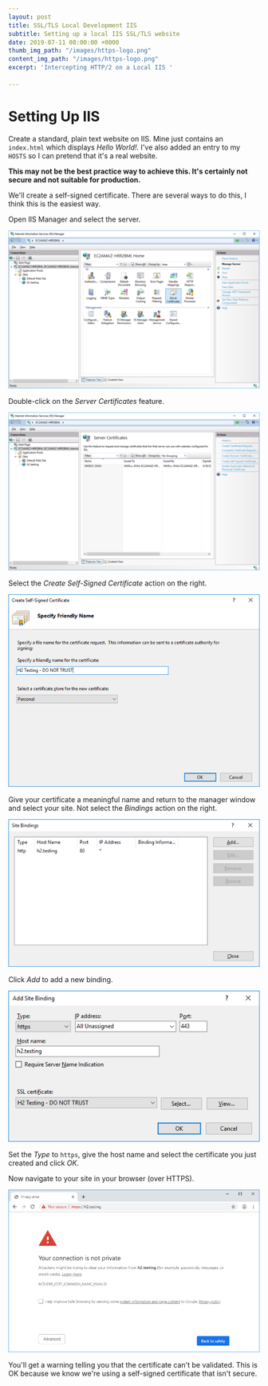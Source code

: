 ```yaml
---
layout: post
title: SSL/TLS Local Development IIS
subtitle: Setting up a local IIS SSL/TLS website
date: 2019-07-11 08:00:00 +0000
thumb_img_path: "/images/https-logo.png"
content_img_path: "/images/https-logo.png"
excerpt: 'Intercepting HTTP/2 on a Local IIS '

---
```

# Setting Up IIS

Create a standard, plain text website on IIS. Mine just contains an `index.html` which displays _Hello World!._ I've also added an entry to my `HOSTS` so I can pretend that it's a real website.

**This may not be the best practice way to achieve this. It's certainly not secure and not suitable for production.**

We'll create a self-signed certificate. There are several ways to do this, I think this is the easiest way.

Open IIS Manager and select the server.

![Select the Server Configuration option from the server features.](/images/IIS-ServerFeatires.PNG "IIS Server Features")

Double-click on the _Server Certificates_ feature.

![IIIS Server Certificates Feature](/images/IIS-ServerCertificates.PNG "IIS Server Certificates Feature")

Select the _Create Self-Signed Certificate_ action on the right.

![](/images/IIS-SpecifyFriendlyName.PNG)

Give your certificate a meaningful name and return to the manager window and select your site. Not select the _Bindings_ action on the right.

![Site Bindings dialogue](/images/IIS-WebSIteBindingsHttp.PNG "Site Bindings dialogue")

Click _Add_ to add a new binding.

![Add Site Binding Dialogue](/images/IIS-AddNewHttpsBinding.PNG "Add Site Binding Dialogue")

Set the _Type_ to `https`, give the host name and select the certificate you just created and click _OK_.

Now navigate to your site in your browser (over HTTPS).

![](/images/Chrome-HttpsBackToSafety.PNG)

You'll get a warning telling you that the certificate can't be validated. This is OK because we know we're using a self-signed certificate that isn't secure.